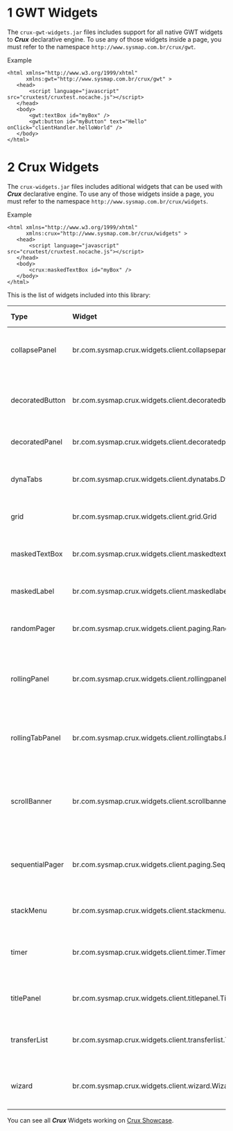 # 1 GWT Widgets #

The `crux-gwt-widgets.jar` files includes support for all native GWT widgets to _**Crux**_ declarative engine. To use any of those widgets inside a page, you must refer to the namespace `http://www.sysmap.com.br/crux/gwt`.

Example
```
<html xmlns="http://www.w3.org/1999/xhtml" 
      xmlns:gwt="http://www.sysmap.com.br/crux/gwt" >
   <head>
       <script language="javascript" src="cruxtest/cruxtest.nocache.js"></script>
   </head>
   <body>
       <gwt:textBox id="myBox" />
       <gwt:button id="myButton" text="Hello" onClick="clientHandler.helloWorld" />
   </body>
</html>
```

# 2 Crux Widgets #

The `crux-widgets.jar` files includes aditional widgets  that can be used with _**Crux**_ declarative engine. To use any of those widgets inside a page, you must refer to the namespace `http://www.sysmap.com.br/crux/widgets`.

Example
```
<html xmlns="http://www.w3.org/1999/xhtml" 
      xmlns:crux="http://www.sysmap.com.br/crux/widgets" >
   <head>
       <script language="javascript" src="cruxtest/cruxtest.nocache.js"></script>
   </head>
   <body>
       <crux:maskedTextBox id="myBox" />
   </body>
</html>
```

This is the list of widgets included into this library:

| **Type** | **Widget** | **Brief description** |
|:---------|:-----------|:----------------------|
|collapsePanel|br.com.sysmap.crux.widgets.client.collapsepanel.CollapsePanel|A TitlePanel capable of folding itself, hiding its contents|
|decoratedButton|br.com.sysmap.crux.widgets.client.decoratedbutton.DecoratedButton|A button based on a 3x1 table, useful for building rounded corners|
|decoratedPanel|br.com.sysmap.crux.widgets.client.decoratedpanel.DecoratedPanel|Much like GWT's DecoratorPanel|
|dynaTabs  |br.com.sysmap.crux.widgets.client.dynatabs.DynaTabs|A tabbed set of pages, each of which can display html pages|
|grid      |br.com.sysmap.crux.widgets.client.grid.Grid|A powerfull grid with dataSources|
|maskedTextBox|br.com.sysmap.crux.widgets.client.maskedtextbox.MaskedTextBox|A text box capable of validating and masking user input|
|maskedLabel|br.com.sysmap.crux.widgets.client.maskedlabel.MaskedLabel|A label capable of formatting user data|
|randomPager|br.com.sysmap.crux.widgets.client.paging.RandomPager|A pager that support direct access to any pageable widget page.|
|rollingPanel|br.com.sysmap.crux.widgets.client.rollingpanel.RollingPanel|A panel that supports a scroll area with custom scroll buttons and no scroll bars.|
|rollingTabPanel|br.com.sysmap.crux.widgets.client.rollingtabs.RollingTabPanel|A Tab Panel that supports rolling tabs, if its width is not enough to display<br /> all open tabs|
|scrollBanner|br.com.sysmap.crux.widgets.client.scrollbanner.ScrollBanner|A panel which displays sequential text messages, switching between them periodically|
|sequentialPager|br.com.sysmap.crux.widgets.client.paging.SequentialPager|A pager that support paging on any pageable widget in a sequential order.|
|stackMenu |br.com.sysmap.crux.widgets.client.stackmenu.StackMenu|A vertical accordion menu|
|timer     |br.com.sysmap.crux.widgets.client.timer.Timer|A label that shows the elapsed time and fires scheduled events|
|titlePanel|br.com.sysmap.crux.widgets.client.titlepanel.TitlePanel|A DecoratedPanel which has a title label|
|transferList|br.com.sysmap.crux.widgets.client.transferlist.TransferList|Two side-by-side list boxes which can exchange their items|
|wizard    |br.com.sysmap.crux.widgets.client.wizard.Wizard|A wizard that allow pages as inner widgets or separeted pages|


You can see all _**Crux**_ Widgets working on [Crux Showcase](http://crux-showcase.appspot.com/).